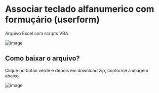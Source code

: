 # Associar teclado alfanumerico com formuçário (userform)
Arquivo Excel com scripts VBA.

![image](![image](https://github.com/user-attachments/assets/b9fccaf2-8f3a-41a0-935d-049facf7050b))


## Como baixar o arquivo?
Clique no botão verde e depois em download zip, conforme a imagem abaixo.

![image](https://github.com/user-attachments/assets/3db53b14-0fcd-437d-9b20-a2681ae38794)




